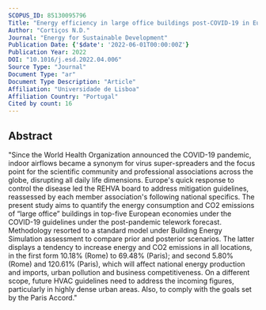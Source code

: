 ```yaml
---
SCOPUS_ID: 85130095796
Title: "Energy efficiency in large office buildings post-COVID-19 in Europe's top five economies"
Author: "Cortiços N.D."
Journal: "Energy for Sustainable Development"
Publication Date: {'$date': '2022-06-01T00:00:00Z'}
Publication Year: 2022
DOI: "10.1016/j.esd.2022.04.006"
Source Type: "Journal"
Document Type: "ar"
Document Type Description: "Article"
Affiliation: "Universidade de Lisboa"
Affiliation Country: "Portugal"
Cited by count: 16
---
```


## Abstract
"Since the World Health Organization announced the COVID-19 pandemic, indoor airflows became a synonym for virus super-spreaders and the focus point for the scientific community and professional associations across the globe, disrupting all daily life dimensions. Europe's quick response to control the disease led the REHVA board to address mitigation guidelines, reassessed by each member association's following national specifics. The present study aims to quantify the energy consumption and CO2 emissions of “large office” buildings in top-five European economies under the COVID-19 guidelines under the post-pandemic telework forecast. Methodology resorted to a standard model under Building Energy Simulation assessment to compare prior and posterior scenarios. The latter displays a tendency to increase energy and CO2 emissions in all locations, in the first form 10.18% (Rome) to 69.48% (Paris); and second 5.80% (Rome) and 120.61% (Paris), which will affect national energy production and imports, urban pollution and business competitiveness. On a different scope, future HVAC guidelines need to address the incoming figures, particularly in highly dense urban areas. Also, to comply with the goals set by the Paris Accord."
